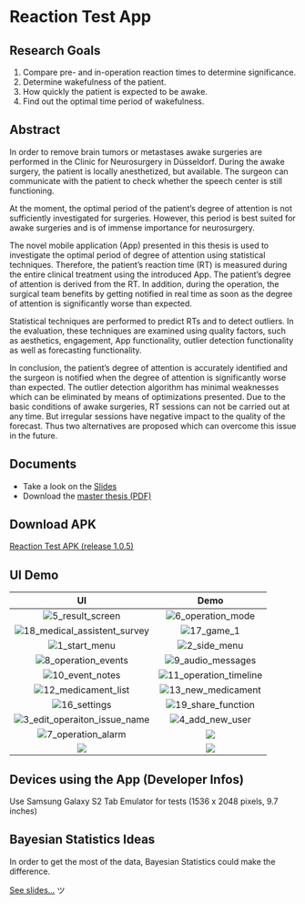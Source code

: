 # Reaction Test App

## Research Goals
1. Compare pre- and in-operation reaction times to determine significance.
2. Determine wakefulness of the patient.
3. How quickly the patient is expected to be awake.
4. Find out the optimal time period of wakefulness.

## Abstract
In order to remove brain tumors or metastases awake surgeries are performed in the Clinic for
Neurosurgery in Düsseldorf. During the awake surgery, the patient is locally anesthetized,
but available. The surgeon can communicate with the patient to check whether the speech
center is still functioning.

At the moment, the optimal period of the patient’s degree of attention is not sufficiently
investigated for surgeries. However, this period is best suited for awake surgeries and is of
immense importance for neurosurgery.

The novel mobile application (App) presented in this thesis is used to investigate the optimal
period of degree of attention using statistical techniques. Therefore, the patient’s reaction
time (RT) is measured during the entire clinical treatment using the introduced App. The
patient’s degree of attention is derived from the RT. In addition, during the operation, the
surgical team benefits by getting notified in real time as soon as the degree of attention is
significantly worse than expected.

Statistical techniques are performed to predict RTs and to detect outliers. In the evaluation,
these techniques are examined using quality factors, such as aesthetics, engagement, App
functionality, outlier detection functionality as well as forecasting functionality.

In conclusion, the patient’s degree of attention is accurately identified and the surgeon is notified
when the degree of attention is significantly worse than expected. The outlier detection
algorithm has minimal weaknesses which can be eliminated by means of optimizations presented.
Due to the basic conditions of awake surgeries, RT sessions can not be carried out at
any time. But irregular sessions have negative impact to the quality of the forecast. Thus two
alternatives are proposed which can overcome this issue in the future.

## Documents
* Take a look on the [Slides](https://docs.google.com/presentation/d/1j-WWPEJoS2XAGXu7pDNfqmuJlSc0gUZMXScSQgE4h-g/edit?usp=sharing)
* Download the [master thesis (PDF)](https://github.com/lidox/reaction-test/files/1490679/master-thesis-artur-schaefer.pdf)

## Download APK
[Reaction Test APK (release 1.0.5)](https://github.com/lidox/reaction-test/files/1490733/app-release-1-0-5.zip)

## UI Demo
UI           |  Demo
:-------------------------:|:-------------------------:
![5_result_screen](https://user-images.githubusercontent.com/7879175/33061014-b445d326-ce9a-11e7-831b-5ea03db52644.png)  | ![6_operation_mode](https://user-images.githubusercontent.com/7879175/33061015-b45ce6ce-ce9a-11e7-9c06-52937bb5af71.png)
![18_medical_assistent_survey](https://user-images.githubusercontent.com/7879175/33061007-b34a6ec8-ce9a-11e7-9b8a-4caa975f6466.png)  | ![17_game_1](https://user-images.githubusercontent.com/7879175/33061006-b334bccc-ce9a-11e7-8e87-dd0bce7bc85c.png)
![1_start_menu](https://user-images.githubusercontent.com/7879175/33061010-b39e3f9e-ce9a-11e7-8bc8-f559cb7a1bc0.png) | ![2_side_menu](https://user-images.githubusercontent.com/7879175/33061011-b3b3b914-ce9a-11e7-806e-363afb489d1a.png)
![8_operation_events](https://user-images.githubusercontent.com/7879175/33060997-b1be7644-ce9a-11e7-84fb-0aceb3243edb.png)  |  ![9_audio_messages](https://user-images.githubusercontent.com/7879175/33060998-b1f16ae0-ce9a-11e7-8729-36bac2d64dc5.png)
![10_event_notes](https://user-images.githubusercontent.com/7879175/33060999-b2229688-ce9a-11e7-9d76-1c258283b641.png)  |  ![11_operation_timeline](https://user-images.githubusercontent.com/7879175/33061000-b2738e1c-ce9a-11e7-87a5-880975886e06.png)
![12_medicament_list](https://user-images.githubusercontent.com/7879175/33061001-b28d528e-ce9a-11e7-9712-5a8eaee72097.png)  | ![13_new_medicament](https://user-images.githubusercontent.com/7879175/33061002-b2cc4f34-ce9a-11e7-9ed6-a8cd0b2cf4bc.png)
![16_settings](https://user-images.githubusercontent.com/7879175/33061005-b3219a52-ce9a-11e7-82f7-750dbeba2688.png) |  ![19_share_function](https://user-images.githubusercontent.com/7879175/33061008-b3609ae0-ce9a-11e7-9043-3593a23e2183.png)
![3_edit_operaiton_issue_name](https://user-images.githubusercontent.com/7879175/33061012-b3c9b322-ce9a-11e7-994c-0c81da6bee3d.png)  | ![4_add_new_user](https://user-images.githubusercontent.com/7879175/33061013-b4153a22-ce9a-11e7-8196-b0bbdbb5409b.png)
![7_operation_alarm](https://user-images.githubusercontent.com/7879175/33061016-b479032c-ce9a-11e7-8afe-32ba689b43bf.png)  |  ![](https://...Dark.png)
![](https://...Ocean.png)  |  ![](https://...Dark.png)

## Devices using the App (Developer Infos)
Use Samsung Galaxy S2 Tab Emulator for tests (1536 x 2048 pixels, 9.7 inches)

## Bayesian Statistics Ideas
In order to get the most of the data, Bayesian Statistics could make the difference.

[See slides...](https://docs.google.com/presentation/d/1tsnQKsVxss43J_OfOW4NiWoZHTViUGNHIo439mVVi5M/edit?usp=sharing) ツ

